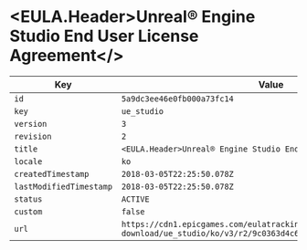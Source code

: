 # <EULA.Header>Unreal® Engine Studio End User License Agreement</>

| Key | Value |
| --- | ----- |
| `id` | `5a9dc3ee46e0fb000a73fc14` |
| `key` | `ue_studio` |
| `version` | `3` |
| `revision` | `2` |
| `title` | `<EULA.Header>Unreal® Engine Studio End User License Agreement</>` |
| `locale` | `ko` |
| `createdTimestamp` | `2018-03-05T22:25:50.078Z` |
| `lastModifiedTimestamp` | `2018-03-05T22:25:50.078Z` |
| `status` | `ACTIVE` |
| `custom` | `false` |
| `url` | `https://cdn1.epicgames.com/eulatracking-download/ue_studio/ko/v3/r2/9c0363d4c600445ad5954d8f3e303ba6.pdf` |
